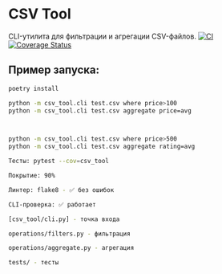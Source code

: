 # CSV Tool

CLI-утилита для фильтрации и агрегации CSV-файлов.
[![CI](https://github.com/Maxim-Proskurin/WORKMATE/actions/workflows/python-app.yml/badge.svg)](https://github.com/Maxim-Proskurin/WORKMATE/actions)
[![Coverage Status](https://img.shields.io/badge/coverage-90%25-brightgreen)](#)

## Пример запуска:

```bash
poetry install

python -m csv_tool.cli test.csv where price>100
python -m csv_tool.cli test.csv aggregate price=avg



python -m csv_tool.cli test.csv where price>500
python -m csv_tool.cli test.csv aggregate rating=avg

Тесты: pytest --cov=csv_tool

Покрытие: 90%

Линтер: flake8 - ✅ без ошибок

CLI-проверка: ✅ работает

[csv_tool/cli.py] - точка входа

operations/filters.py - фильтрация

operations/aggregate.py - агрегация

tests/ - тесты
